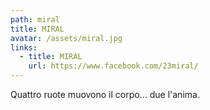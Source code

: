 ```yaml
---
path: miral
title: MIRAL
avatar: /assets/miral.jpg
links:
  - title: MIRAL
    url: https://www.facebook.com/23miral/
---
```

Quattro ruote muovono il corpo… due l'anima.
